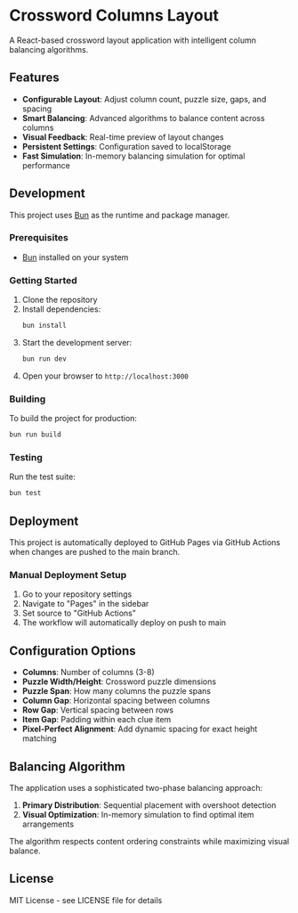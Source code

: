 # Crossword Columns Layout

A React-based crossword layout application with intelligent column balancing algorithms.

## Features

- **Configurable Layout**: Adjust column count, puzzle size, gaps, and spacing
- **Smart Balancing**: Advanced algorithms to balance content across columns
- **Visual Feedback**: Real-time preview of layout changes
- **Persistent Settings**: Configuration saved to localStorage
- **Fast Simulation**: In-memory balancing simulation for optimal performance

## Development

This project uses [Bun](https://bun.sh) as the runtime and package manager.

### Prerequisites

- [Bun](https://bun.sh) installed on your system

### Getting Started

1. Clone the repository
2. Install dependencies:
   ```bash
   bun install
   ```
3. Start the development server:
   ```bash
   bun run dev
   ```
4. Open your browser to `http://localhost:3000`

### Building

To build the project for production:

```bash
bun run build
```

### Testing

Run the test suite:

```bash
bun test
```

## Deployment

This project is automatically deployed to GitHub Pages via GitHub Actions when changes are pushed to the main branch.

### Manual Deployment Setup

1. Go to your repository settings
2. Navigate to "Pages" in the sidebar
3. Set source to "GitHub Actions"
4. The workflow will automatically deploy on push to main

## Configuration Options

- **Columns**: Number of columns (3-8)
- **Puzzle Width/Height**: Crossword puzzle dimensions
- **Puzzle Span**: How many columns the puzzle spans
- **Column Gap**: Horizontal spacing between columns
- **Row Gap**: Vertical spacing between rows
- **Item Gap**: Padding within each clue item
- **Pixel-Perfect Alignment**: Add dynamic spacing for exact height matching

## Balancing Algorithm

The application uses a sophisticated two-phase balancing approach:

1. **Primary Distribution**: Sequential placement with overshoot detection
2. **Visual Optimization**: In-memory simulation to find optimal item arrangements

The algorithm respects content ordering constraints while maximizing visual balance.

## License

MIT License - see LICENSE file for details
